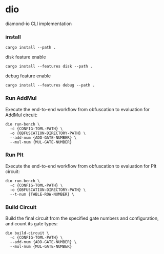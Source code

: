 # dio

diamond-io CLI implementation

### install
```
cargo install --path .
```
disk feature enable
```
cargo install --features disk --path .
```
debug feature enable
```
cargo install --features debug --path .
```

### Run AddMul

Execute the end-to-end workflow from obfuscation to evaluation for AddMul circuit:

```
dio run-bench \
  -c {CONFIG-TOML-PATH} \
  -o {OBFUSCATION-DIRECTORY-PATH} \
  --add-num {ADD-GATE-NUMBER} \
  --mul-num {MUL-GATE-NUMBER}
```

### Run Plt

Execute the end-to-end workflow from obfuscation to evaluation for Plt circuit:

```
dio run-bench \
  -c {CONFIG-TOML-PATH} \
  -o {OBFUSCATION-DIRECTORY-PATH} \
  --t-num {TABLE-ROW-NUMBER} \
```

### Build Circuit

Build the final circuit from the specified gate numbers and configuration, and count its gate types:

```
dio build-circuit \
  -c {CONFIG-TOML-PATH} \
  --add-num {ADD-GATE-NUMBER} \
  --mul-num {MUL-GATE-NUMBER}
```